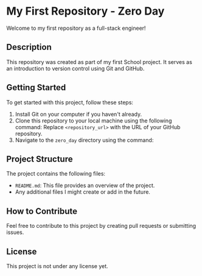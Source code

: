 # My First Repository - Zero Day

Welcome to my first repository as a full-stack engineer!

## Description

This repository was created as part of my first School project. It serves as an introduction to version control using Git and GitHub.

## Getting Started

To get started with this project, follow these steps:

1. Install Git on your computer if you haven't already.
2. Clone this repository to your local machine using the following command:
Replace `<repository_url>` with the URL of your GitHub repository.
3. Navigate to the `zero_day` directory using the command:

## Project Structure

The project contains the following files:
 * `README.md`: This file provides an overview of the project.
 * Any additional files I might create or add in the future.

## How to Contribute

Feel free to contribute to this project by creating pull requests or submitting issues.

## License

This project is not under any license yet.
